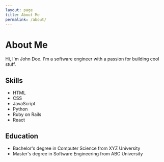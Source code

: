 ```yaml
---
layout: page
title: About Me
permalink: /about/
---
```


# About Me

Hi, I'm John Doe. I'm a software engineer with a passion for building cool stuff.

## Skills

- HTML
- CSS
- JavaScript
- Python
- Ruby on Rails
- React

## Education

- Bachelor's degree in Computer Science from XYZ University
- Master's degree in Software Engineering from ABC University